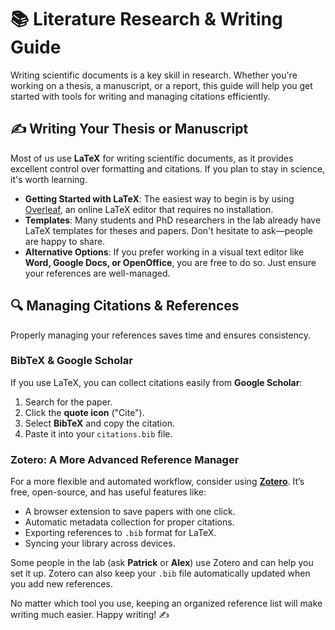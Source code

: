 # 📚 Literature Research & Writing Guide

Writing scientific documents is a key skill in research. Whether you're working
on a thesis, a manuscript, or a report, this guide will help you get started
with tools for writing and managing citations efficiently.

## ✍️ Writing Your Thesis or Manuscript

Most of us use **LaTeX** for writing scientific documents, as it provides
excellent control over formatting and citations. If you plan to stay in
science, it's worth learning. 

- **Getting Started with LaTeX**: The easiest way to begin is by using [Overleaf](https://www.overleaf.com/), an online LaTeX editor that requires no installation.
- **Templates**: Many students and PhD researchers in the lab already have LaTeX templates for theses and papers. Don't hesitate to ask—people are happy to share.
- **Alternative Options**: If you prefer working in a visual text editor like **Word, Google Docs, or OpenOffice**, you are free to do so. Just ensure your references are well-managed.

## 🔍 Managing Citations & References

Properly managing your references saves time and ensures consistency.

### BibTeX & Google Scholar
If you use LaTeX, you can collect citations easily from **Google Scholar**:
1. Search for the paper.
2. Click the **quote icon** ("Cite").
3. Select **BibTeX** and copy the citation.
4. Paste it into your `citations.bib` file.

### Zotero: A More Advanced Reference Manager
For a more flexible and automated workflow, consider using **[Zotero](https://www.zotero.org/)**. It’s free, open-source, and has useful features like:
- A browser extension to save papers with one click.
- Automatic metadata collection for proper citations.
- Exporting references to `.bib` format for LaTeX.
- Syncing your library across devices.

Some people in the lab (ask **Patrick** or **Alex**) use Zotero and can help
you set it up. Zotero can also keep your `.bib` file automatically updated when
you add new references.

No matter which tool you use, keeping an organized reference list will make
writing much easier. Happy writing! ✍️
